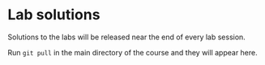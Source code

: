 # Lab solutions
Solutions to the labs will be released near the end of every lab session.

Run `git pull` in the main directory of the course and they will appear here.


